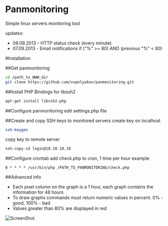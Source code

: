 Panmonitoring
=============

Simple linux servers monitoring tool

updates:
* 09.09.2013 - HTTP status check (every minute)
* 07.09.2013 - Email notifications if ("%" >= 80) AND (previous "%" < 80)

#Installation

##Get panmonitoring
````bash
cd /path_to_WWW_dir
git clone https://github.com/vvpolyakov/panmonitoring.git
````

##Install PHP Bindings for libssh2
````bash
apt-get install libssh2-php
````

##Configure panmonitoring
edit settings.php file

##Create and copy SSH keys to monitored servers
create key on localhost
````bash
ssh-keygen
````

copy key to remote server
````bash
ssh-copy-id login@10.10.10.10
````

##Configure crontab
add check.php to cron, 1 time per hour
example
````
0 * * * * /usr/bin/php /PATH_TO_PANMONITORING/check.php
````

##Advanced info
* Each pixel column on the graph is a 1 hour, each graph contains the information for 48 hours
* To draw graphs commands must return numeric values in percent. 0% - good, 100% - bad
* Values greater than 80% are displayed in red

![ScreenShot](http://dasich.panweb.com/app/file/696183809.jpg)
